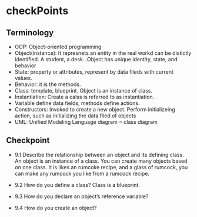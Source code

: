 # checkPoints

## Terminology
- OOP: Object-oriented programming
- Object(instance): It represnets an entity in the real workd can be distictly identified. A student, a desk...Object has unique identity, state, and behavior 
- State: property or attributes, represent by data fileds with current values. 
- Behavior: it is the methods. 
- Class: template, blueprint. Object is an instance of class. 
- Instantiation: Create a calss is referred to as instantiation. 
- Variable define data fields, methods define actions.
- Constructors: Invoked to create a new object. Perform initializeing action, such as initializing the data filed of objects 
- UML: Unified Modeling Language diagram = class diagram 


## Checkpoint
- 9.1 Describe the relationship between an object and its defining class.
An object is an instance of a class. You can create many objects based on one class.
It is likes an rumcoke recipe, and a glass of rumcock, you can make any rumcock you like from a rumcock recipe. 
- 9.2 How do you define a class?
Class is a blueprint.
- 9.3 How do you declare an object’s reference variable?

- 9.4 How do you create an object?
